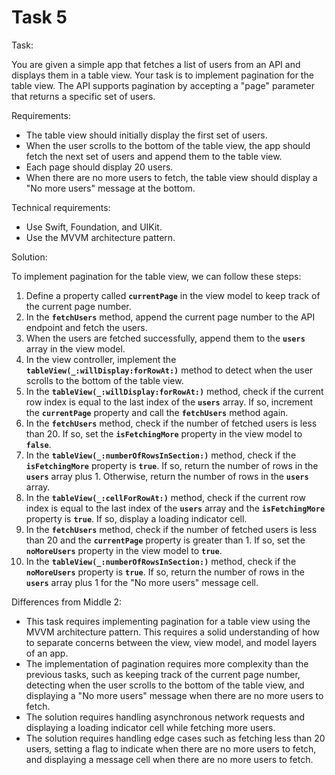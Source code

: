 # Task 5

Task:

You are given a simple app that fetches a list of users from an API and displays
them in a table view. Your task is to implement pagination for the table view.
The API supports pagination by accepting a "page" parameter that returns a
specific set of users.

Requirements:

-   The table view should initially display the first set of users.
-   When the user scrolls to the bottom of the table view, the app should fetch
    the next set of users and append them to the table view.
-   Each page should display 20 users.
-   When there are no more users to fetch, the table view should display a "No
    more users" message at the bottom.

Technical requirements:

-   Use Swift, Foundation, and UIKit.
-   Use the MVVM architecture pattern.

Solution:

To implement pagination for the table view, we can follow these steps:

1. Define a property called **`currentPage`** in the view model to keep track of
   the current page number.
2. In the **`fetchUsers`** method, append the current page number to the API
   endpoint and fetch the users.
3. When the users are fetched successfully, append them to the **`users`** array
   in the view model.
4. In the view controller, implement the
   **`tableView(_:willDisplay:forRowAt:)`** method to detect when the user
   scrolls to the bottom of the table view.
5. In the **`tableView(_:willDisplay:forRowAt:)`** method, check if the current
   row index is equal to the last index of the **`users`** array. If so,
   increment the **`currentPage`** property and call the **`fetchUsers`** method
   again.
6. In the **`fetchUsers`** method, check if the number of fetched users is less
   than 20. If so, set the **`isFetchingMore`** property in the view model to
   **`false`**.
7. In the **`tableView(_:numberOfRowsInSection:)`** method, check if the
   **`isFetchingMore`** property is **`true`**. If so, return the number of rows
   in the **`users`** array plus 1. Otherwise, return the number of rows in the
   **`users`** array.
8. In the **`tableView(_:cellForRowAt:)`** method, check if the current row
   index is equal to the last index of the **`users`** array and the
   **`isFetchingMore`** property is **`true`**. If so, display a loading
   indicator cell.
9. In the **`fetchUsers`** method, check if the number of fetched users is less
   than 20 and the **`currentPage`** property is greater than 1. If so, set the
   **`noMoreUsers`** property in the view model to **`true`**.
10. In the **`tableView(_:numberOfRowsInSection:)`** method, check if the
    **`noMoreUsers`** property is **`true`**. If so, return the number of rows
    in the **`users`** array plus 1 for the "No more users" message cell.

Differences from Middle 2:

-   This task requires implementing pagination for a table view using the MVVM
    architecture pattern. This requires a solid understanding of how to separate
    concerns between the view, view model, and model layers of an app.
-   The implementation of pagination requires more complexity than the previous
    tasks, such as keeping track of the current page number, detecting when the
    user scrolls to the bottom of the table view, and displaying a "No more
    users" message when there are no more users to fetch.
-   The solution requires handling asynchronous network requests and displaying
    a loading indicator cell while fetching more users.
-   The solution requires handling edge cases such as fetching less than 20
    users, setting a flag to indicate when there are no more users to fetch, and
    displaying a message cell when there are no more users to fetch.
